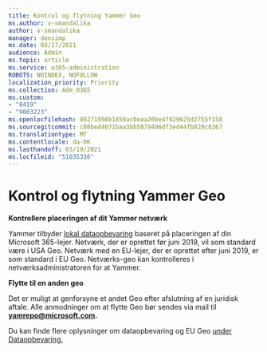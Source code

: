 ```yaml
---
title: Kontrol og flytning Yammer Geo
ms.author: v-smandalika
author: v-smandalika
manager: dansimp
ms.date: 03/17/2021
audience: Admin
ms.topic: article
ms.service: o365-administration
ROBOTS: NOINDEX, NOFOLLOW
localization_priority: Priority
ms.collection: Adm_O365
ms.custom:
- "8419"
- "9003223"
ms.openlocfilehash: 89271956b1858ac0eaa20be4f929625d2755f158
ms.sourcegitcommit: c08bed4071baa3bb5879496df3ed44fb828c8367
ms.translationtype: MT
ms.contentlocale: da-DK
ms.lasthandoff: 03/19/2021
ms.locfileid: "51035336"
---
```

# <a name="checking-and-moving-yammer-geo"></a>Kontrol og flytning Yammer Geo

**Kontrollere placeringen af dit Yammer netværk**

Yammer tilbyder [lokal dataopbevaring](https://docs.microsoft.com/yammer/manage-security-and-compliance/data-residency) baseret på placeringen af din Microsoft 365-lejer. Netværk, der er oprettet før juni 2019, vil som standard være i USA Geo. Netværk med en EU-lejer, der er oprettet efter juni 2019, er som standard i EU Geo. Netværks-geo kan kontrolleres i netværksadministratoren for at Yammer.

**Flytte til en anden geo**

Det er muligt at genforsyne et andet Geo efter afslutning af en juridisk aftale. Alle anmodninger om at flytte Geo bør sendes via mail til **yamrepo@microsoft.com.**

Du kan finde flere oplysninger om dataopbevaring og EU Geo [under Dataopbevaring.](https://docs.microsoft.com/yammer/manage-security-and-compliance/data-residency)
